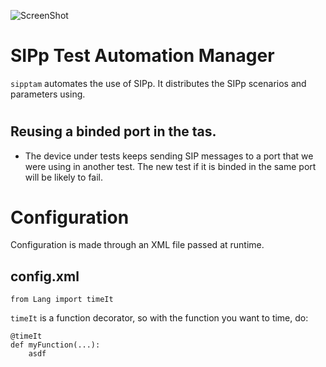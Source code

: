 ![ScreenShot](http://192.168.200.12/sipptam/blob/master/doc/sipptam_logo_small.png)

SIPp Test Automation Manager
============================

`sipptam` automates the use of SIPp. It distributes the SIPp scenarios and parameters using.

# 

## Reusing a binded port in the tas.
- The device under tests keeps sending SIP messages to a port that we were using
in another test. The new test if it is binded in the same port will be likely to fail.

# Configuration
Configuration is made through an XML file passed at runtime.

## config.xml

	from Lang import timeIt	

`timeIt` is a function decorator, so with the function you want to time, do:

	@timeIt
	def myFunction(...):
		asdf